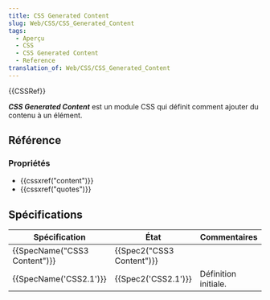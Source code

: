 ```yaml
---
title: CSS Generated Content
slug: Web/CSS/CSS_Generated_Content
tags:
  - Aperçu
  - CSS
  - CSS Generated Content
  - Reference
translation_of: Web/CSS/CSS_Generated_Content
---
```

{{CSSRef}}

**_CSS Generated Content_** est un module CSS qui définit comment ajouter du contenu à un élément.

## Référence

### Propriétés

- {{cssxref("content")}}
- {{cssxref("quotes")}}

## Spécifications

| Spécification                        | État                             | Commentaires         |
| ------------------------------------ | -------------------------------- | -------------------- |
| {{SpecName("CSS3 Content")}} | {{Spec2("CSS3 Content")}} |                      |
| {{SpecName('CSS2.1')}}         | {{Spec2('CSS2.1')}}         | Définition initiale. |
